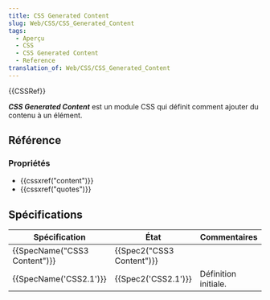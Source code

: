 ```yaml
---
title: CSS Generated Content
slug: Web/CSS/CSS_Generated_Content
tags:
  - Aperçu
  - CSS
  - CSS Generated Content
  - Reference
translation_of: Web/CSS/CSS_Generated_Content
---
```

{{CSSRef}}

**_CSS Generated Content_** est un module CSS qui définit comment ajouter du contenu à un élément.

## Référence

### Propriétés

- {{cssxref("content")}}
- {{cssxref("quotes")}}

## Spécifications

| Spécification                        | État                             | Commentaires         |
| ------------------------------------ | -------------------------------- | -------------------- |
| {{SpecName("CSS3 Content")}} | {{Spec2("CSS3 Content")}} |                      |
| {{SpecName('CSS2.1')}}         | {{Spec2('CSS2.1')}}         | Définition initiale. |
